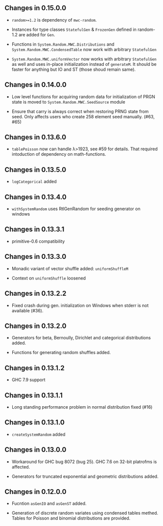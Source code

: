 ## Changes in 0.15.0.0

  * `random>=1.2` is dependency of `mwc-random`.

  * Instances for type classes `StatefulGen` & `FrozenGen` defined in random-1.2
    are added for `Gen`.

  * Functions in `System.Random.MWC.Distributions` and
    `System.Random.MWC.CondensedTable` now work with arbitrary `StatefulGen`

  * `System.Random.MWC.uniformVector` now works with arbitrary `StatefulGen` as
    well and uses in-place initialization instead of `generateM`. It should be
    faster for anything but IO and ST (those shoud remain same).


## Changes in 0.14.0.0

  * Low level functions for acquiring random data for initialization
    of PRGN state is moved to `System.Random.MWC.SeedSource` module

  * Ensure that carry is always correct when restoring PRNG state from
    seed. Only affects users who create 258 element seed manually.
    (#63, #65)


## Changes in 0.13.6.0

  * `tablePoisson` now can handle λ>1923, see #59 for details.
    That required intoduction of dependency on math-functions.


## Changes in 0.13.5.0

  * `logCategorical` added

## Changes in 0.13.4.0

  * `withSystemRandom` uses RtlGenRandom for seeding generator on windows


## Changes in 0.13.3.1

  * primitive-0.6 compatibility


## Changes in 0.13.3.0

  * Monadic variant of vector shuffle added: `uniformShuffleM`

  * Context on `uniformShuffle` loosened


## Changes in 0.13.2.2

  * Fixed crash during gen. initialization on Windows when stderr
    is not available (#36).

## Changes in 0.13.2.0

  * Generators for beta, Bernoully, Dirichlet and categorical distributions
    added.

  * Functions for generating random shuffles added.


## Changes in 0.13.1.2

  * GHC 7.9 support


## Changes in 0.13.1.1

  * Long standing performance problem in normal distribution fixed (#16)


## Changes in 0.13.1.0

  * `createSystemRandom` added


## Changes in 0.13.0.0

  * Workaround for GHC bug 8072 (bug 25). GHC 7.6 on 32-bit platrofms is
    affected.

  * Generators for truncated exponential and geometric distributions
    added.


## Changes in 0.12.0.0

  * Fucntion `asGenIO` and `asGenST` added.

  * Generation of discrete random variates using condensed tables
    methed. Tables for Poisson and binomial distributions are
    provided.
